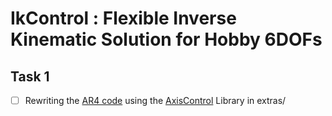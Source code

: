 # IkControl : Flexible Inverse Kinematic Solution for Hobby 6DOFs
## Task 1
* [ ] Rewriting the [AR4 code](examples/ar4_main.ino) using the [AxisControl](https://github.com/NWalker4483/AxisControl) Library in extras/